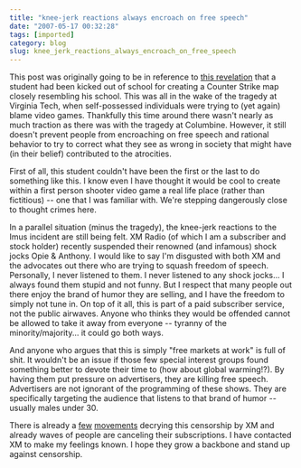 ```yaml
---
title: "knee-jerk reactions always encroach on free speech"
date: "2007-05-17 00:32:28"
tags: [imported]
category: blog
slug: knee_jerk_reactions_always_encroach_on_free_speech
---
```


This post was originally going to be in reference to <a href="http://arstechnica.com/news.ars/post/20070502-student-creates-counter-strike-map-gets-kicked-out-of-school.html">this revelation</a> that a student had been kicked out of school for creating a Counter Strike map closely resembling his school. This was all in the wake of the tragedy at Virginia Tech, when self-possessed individuals were trying to (yet again) blame video games. Thankfully this time around there wasn't nearly as much traction as there was with the tragedy at Columbine. However, it still doesn't prevent people from encroaching on free speech and rational behavior to try to correct what they see as wrong in society that might have (in their belief) contributed to the atrocities.

First of all, this student couldn't have been the first or the last to do something like this. I know even I have thought it would be cool to create within a first person shooter video game a real life place (rather than fictitious) -- one that I was familiar with. We're stepping dangerously close to thought crimes here.

In a parallel situation (minus the tragedy), the knee-jerk reactions to the Imus incident are still being felt. XM Radio (of which I am a subscriber and stock holder) recently suspended their renowned (and infamous) shock jocks Opie & Anthony. I would like to say I'm disgusted with both XM and the advocates out there who are trying to squash freedom of speech. Personally, I never listened to them. I never listened to any shock jocks... I always found them stupid and not funny. But I respect that many people out there enjoy the brand of humor they are selling, and I have the freedom to simply not tune in. On top of it all, this is part of a paid subscriber service, not the public airwaves. Anyone who thinks they would be offended cannot be allowed to take it away from everyone -- tyranny of the minority/majority... it could go both ways.

And anyone who argues that this is simply "free markets at work" is full of shit. It wouldn't be an issue if those few special interest groups found something better to devote their time to (how about global warming!?). By having them put pressure on advertisers, they are killing free speech. Advertisers are not ignorant of the programming of these shows. They are specifically targeting the audience that listens to that brand of humor -- usually males under 30.

There is already a <a href="http://peopleagainstcensorship.org/index2.php?option=com_content&task=view&id=47&pop=1&page=0&Itemid=46">few</a> <a href="http://www.fuckxm.com/">movements</a> decrying this censorship by XM and already waves of people are canceling their subscriptions. I have contacted XM to make my feelings known. I hope they grow a backbone and stand up against censorship.
